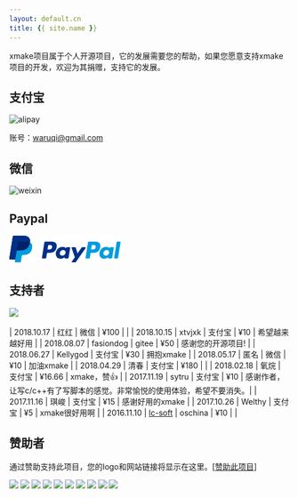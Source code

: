 ```yaml
---
layout: default.cn
title: {{ site.name }}
---
```


<div id="donate"></div>

xmake项目属于个人开源项目，它的发展需要您的帮助，如果您愿意支持xmake项目的开发，欢迎为其捐赠，支持它的发展。

## 支付宝

<img src="{{site.baseurl}}/assets/img/alipay.png" alt="alipay" width="256" height="256">

账号：waruqi@gmail.com

## 微信 

<img src="{{site.baseurl}}/assets/img/weixin.png" alt="weixin" width="218" height="218">

## Paypal

[![Paypal Me](/assets/img/paypal.png)](http://paypal.me/tboox/5)

## 支持者

<a href="https://opencollective.com/xmake#backers" target="_blank"><img src="https://opencollective.com/xmake/backers.svg?width=890"></a>

| 2018.10.17 | 红红 | 微信 | ¥100 | |
| 2018.10.15 | xtvjxk | 支付宝 | ¥10 | 希望越来越好用 |
| 2018.08.07 | fasiondog | gitee | ¥50 | 感谢您的开源项目! |
| 2018.06.27 | Kellygod | 支付宝 | ¥30 | 拥抱xmake |
| 2018.05.17 | 匿名 | 微信 | ¥10 | 加油xmake |
| 2018.04.29 | 清春 | 支付宝 | ¥180 | |
| 2018.02.18 | 氧烷 | 支付宝 | ¥16.66 | xmake，赞👍 |
| 2017.11.19 | sytru | 支付宝 | ¥10 | 感谢作者，让写c/c++有了写脚本的感觉。非常愉悦的使用体验，希望不要消失。|
| 2017.11.16 | 琪峻 | 支付宝 | ¥15 | 感谢好用的xmake |
| 2017.10.26 | Welthy | 支付宝 | ¥5 | xmake很好用啊 |
| 2016.11.10 | [lc-soft](https://github.com/lc-soft) | oschina | ¥10 | |

## 赞助者

通过赞助支持此项目，您的logo和网站链接将显示在这里。[[赞助此项目](https://opencollective.com/xmake#sponsor)]

<a href="https://opencollective.com/xmake/sponsor/0/website" target="_blank"><img src="https://opencollective.com/xmake/sponsor/0/avatar.svg"></a>
<a href="https://opencollective.com/xmake/sponsor/1/website" target="_blank"><img src="https://opencollective.com/xmake/sponsor/1/avatar.svg"></a>
<a href="https://opencollective.com/xmake/sponsor/2/website" target="_blank"><img src="https://opencollective.com/xmake/sponsor/2/avatar.svg"></a>
<a href="https://opencollective.com/xmake/sponsor/3/website" target="_blank"><img src="https://opencollective.com/xmake/sponsor/3/avatar.svg"></a>
<a href="https://opencollective.com/xmake/sponsor/4/website" target="_blank"><img src="https://opencollective.com/xmake/sponsor/4/avatar.svg"></a>
<a href="https://opencollective.com/xmake/sponsor/5/website" target="_blank"><img src="https://opencollective.com/xmake/sponsor/5/avatar.svg"></a>
<a href="https://opencollective.com/xmake/sponsor/6/website" target="_blank"><img src="https://opencollective.com/xmake/sponsor/6/avatar.svg"></a>
<a href="https://opencollective.com/xmake/sponsor/7/website" target="_blank"><img src="https://opencollective.com/xmake/sponsor/7/avatar.svg"></a>
<a href="https://opencollective.com/xmake/sponsor/8/website" target="_blank"><img src="https://opencollective.com/xmake/sponsor/8/avatar.svg"></a>
<a href="https://opencollective.com/xmake/sponsor/9/website" target="_blank"><img src="https://opencollective.com/xmake/sponsor/9/avatar.svg"></a>



